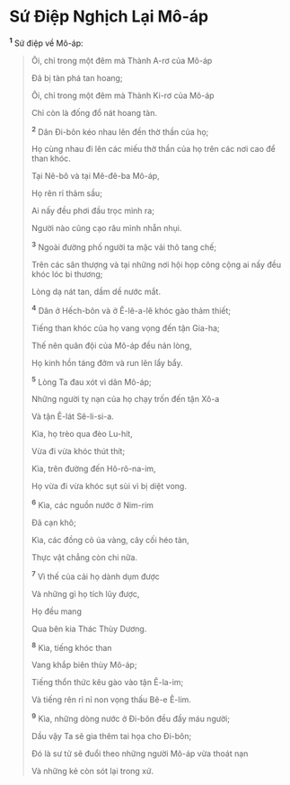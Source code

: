 # Sứ Điệp Nghịch Lại Mô-áp

<sup><b>1</b></sup> Sứ điệp về Mô-áp:

> Ôi, chỉ trong một đêm mà Thành A-rơ của Mô-áp
>
> Đã bị tàn phá tan hoang;
>
> Ôi, chỉ trong một đêm mà Thành Ki-rơ của Mô-áp
>
> Chỉ còn là đống đổ nát hoang tàn.
>
> <sup><b>2</b></sup> Dân Đi-bôn kéo nhau lên đền thờ thần của họ;
>
> Họ cùng nhau đi lên các miếu thờ thần của họ trên các nơi cao để than khóc.
>
> Tại Nê-bô và tại Mê-đê-ba Mô-áp,
>
> Họ rên rỉ thảm sầu;
>
> Ai nấy đều phơi đầu trọc mình ra;
>
> Người nào cũng cạo râu mình nhẵn nhụi.
>
> <sup><b>3</b></sup> Ngoài đường phố người ta mặc vải thô tang chế;
>
> Trên các sân thượng và tại những nơi hội họp công cộng ai nấy đều khóc lóc bi thương;
>
> Lòng dạ nát tan, dầm dề nước mắt.
>
> <sup><b>4</b></sup> Dân ở Hếch-bôn và ở Ê-lê-a-lê khóc gào thảm thiết;
>
> Tiếng than khóc của họ vang vọng đến tận Gia-ha;
>
> Thế nên quân đội của Mô-áp đều nản lòng,
>
> Họ kinh hồn táng đởm và run lên lẩy bẩy.
>
> <sup><b>5</b></sup> Lòng Ta đau xót vì dân Mô-áp;
>
> Những người tỵ nạn của họ chạy trốn đến tận Xô-a
>
> Và tận Ê-lát Sê-li-si-a.
>
> Kìa, họ trèo qua đèo Lu-hít,
>
> Vừa đi vừa khóc thút thít;
>
> Kìa, trên đường đến Hô-rô-na-im,
>
> Họ vừa đi vừa khóc sụt sùi vì bị diệt vong.
>
> <sup><b>6</b></sup> Kìa, các nguồn nước ở Nim-rim
>
> Đã cạn khô;
>
> Kìa, các đồng cỏ úa vàng, cây cối héo tàn,
>
> Thực vật chẳng còn chi nữa.
>
> <sup><b>7</b></sup> Vì thế của cải họ dành dụm được
>
> Và những gì họ tích lũy được,
>
> Họ đều mang
>
> Qua bên kia Thác Thùy Dương.
>
> <sup><b>8</b></sup> Kìa, tiếng khóc than
>
> Vang khắp biên thùy Mô-áp;
>
> Tiếng thổn thức kêu gào vào tận Ê-la-im;
>
> Và tiếng rên rỉ nỉ non vọng thấu Bê-e Ê-lim.
>
> <sup><b>9</b></sup> Kìa, những dòng nước ở Đi-bôn đều đầy máu người;
>
> Dầu vậy Ta sẽ gia thêm tai họa cho Đi-bôn;
>
> Đó là sư tử sẽ đuổi theo những người Mô-áp vừa thoát nạn
>
> Và những kẻ còn sót lại trong xứ.
